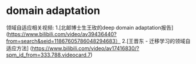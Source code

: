 # domain adaptation
    
领域自适应相关视频:
  1.[北邮博士生王玫的deep domain adaptation报告] (https://www.bilibili.com/video/av39436440?from=search&seid=11867605786048294683）
  2.[王晋东 - 迁移学习的领域自适应方法] (https://www.bilibili.com/video/av17416830/?spm_id_from=333.788.videocard.7)
